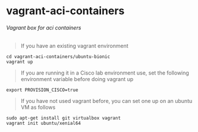 # vagrant-aci-containers
###### Vagrant box for aci containers

> If you have an existing vagrant environment
```
cd vagrant-aci-containers/ubuntu-bionic
vagrant up
```

> If you are running it in a Cisco lab environment use, set the following environment variable before doing vagrant up
```
export PROVISION_CISCO=true
```

> If you have not used vagrant before, you can set one up on an ubuntu VM as follows
```sudo apt-get update
sudo apt-get install git virtualbox vagrant
vagrant init ubuntu/xenial64
```
